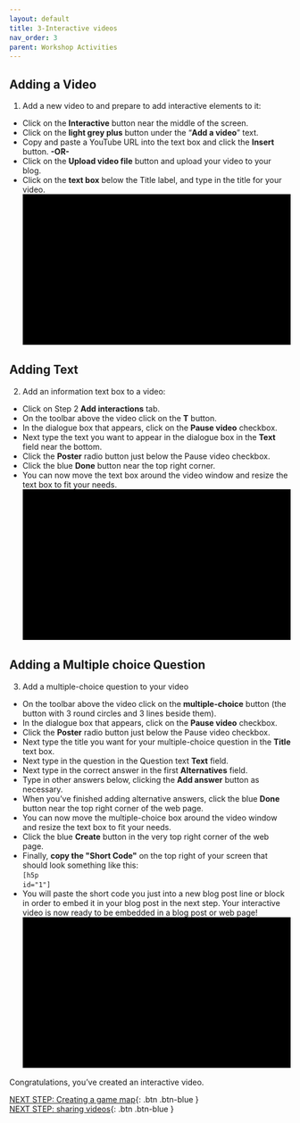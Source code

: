 ```yaml
---
layout: default
title: 3-Interactive videos
nav_order: 3
parent: Workshop Activities
---
```

## Adding a Video
1. Add a new video to and prepare to add interactive elements to it:
- Click on the **Interactive** button near the middle of the screen.
- Click on the **light grey plus** button under the “**Add a video**” text.
- Copy and paste a YouTube URL into the text box and click the **Insert** button. **-OR-**
- Click on the **Upload video file** button and upload your video to your blog.
- Click on the **text box** below the Title label, and type in the title for your video.<br>
![Enable the H5P Video tool](images/h5p-04.gif)

## Adding Text
2. Add an information text box to a video:
- Click on Step 2 **Add interactions** tab.
- On the toolbar above the video click on the **T** button.
- In the dialogue box that appears, click on the **Pause video** checkbox.
- Next type the text you want to appear in the dialogue box in the **Text** field near the bottom.
- Click the **Poster** radio button just below the Pause video checkbox.
- Click the blue **Done** button near the top right corner.
- You can now move the text box around the video window and resize the text box to fit your needs.<br>
![Add an interaction to your H5P Video](images/h5p-05.gif)

## Adding a Multiple choice Question 
3. Add a multiple-choice question to your video
- On the toolbar above the video click on the **multiple-choice** button (the button with 3 round circles and 3 lines beside them).
- In the dialogue box that appears, click on the **Pause video** checkbox.
- Click the **Poster** radio button just below the Pause video checkbox.
- Next type the title you want for your multiple-choice question in the **Title** text box.
- Next type in the question in the Question text **Text** field.
- Next type in the correct answer in the first **Alternatives** field.
- Type in other answers below, clicking the **Add answer** button as necessary.
- When you’ve finished adding alternative answers, click the blue **Done** button near the top right corner of the web page.
- You can now move the multiple-choice box around the video window and resize the text box to fit your needs.
- Click the blue **Create** button in the very top right corner of the web page. 
- Finally, **copy the "Short Code"** on the top right of your screen that should look something like this:<br> 
   <code>[h5p id="1"]</code>
- You will paste the short code you just into a new blog post line or block in order to embed it in your blog post in the next step. Your interactive video is now ready to be embedded in a blog post or web page!<br>
![Add an interaction to your H5P Video](images/h5p-06.gif)

 Congratulations, you’ve created an interactive video.
 
[NEXT STEP: Creating a game map](game-map.html){: .btn .btn-blue }<br>
[NEXT STEP: sharing videos](sharing.html){: .btn .btn-blue }<br>
